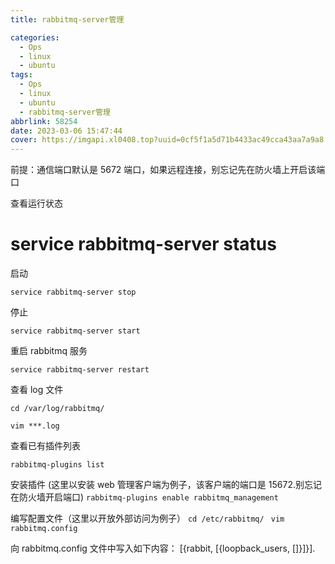 ```yaml
---
title: rabbitmq-server管理

categories:
  - Ops
  - linux
  - ubuntu
tags:
  - Ops
  - linux
  - ubuntu
  - rabbitmq-server管理
abbrlink: 58254
date: 2023-03-06 15:47:44
cover: https://imgapi.xl0408.top?uuid=0cf5f1a5d71b4433ac49cca43aa7a9a8
---
```


前提：通信端口默认是 5672 端口，如果远程连接，别忘记先在防火墙上开启该端口

查看运行状态

# service rabbitmq-server status

启动

`service rabbitmq-server stop`

停止

`service rabbitmq-server start`

重启 rabbitmq 服务

`service rabbitmq-server restart`

查看 log 文件

`cd /var/log/rabbitmq/`

`vim ***.log`

查看已有插件列表

`rabbitmq-plugins list`

安装插件
(这里以安装 web 管理客户端为例子，该客户端的端口是 15672.别忘记在防火墙开启端口)
`rabbitmq-plugins enable rabbitmq_management`

编写配置文件（这里以开放外部访问为例子）
`cd /etc/rabbitmq/ `
`vim rabbitmq.config`

向 rabbitmq.config 文件中写入如下内容：
\[{rabbit, \[{loopback_users, []}\]}\].